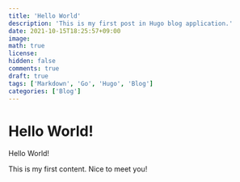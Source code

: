 ```yaml
---
title: 'Hello World'
description: 'This is my first post in Hugo blog application.'
date: 2021-10-15T18:25:57+09:00
image:
math: true
license:
hidden: false
comments: true
draft: true
tags: ['Markdown', 'Go', 'Hugo', 'Blog']
categories: ['Blog']
---
```


# Hello World!

Hello World!

This is my first content. Nice to meet you!
